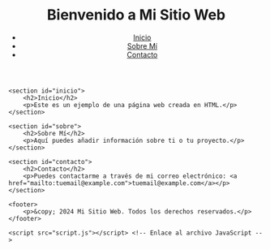 <!DOCTYPE html>
<html lang="es">
<head>
    <meta charset="UTF-8">
    <meta name="viewport" content="width=device-width, initial-scale=1.0">
    <title>Mi Sitio Web</title>
    <link rel="stylesheet" href="styles.css"> <!-- Enlace al archivo CSS -->
</head>
<body>
    <header>
        <h1>Bienvenido a Mi Sitio Web</h1>
        <nav>
            <ul>
                <li><a href="#inicio">Inicio</a></li>
                <li><a href="#sobre">Sobre Mí</a></li>
                <li><a href="#contacto">Contacto</a></li>
            </ul>
        </nav>
    </header>

    <section id="inicio">
        <h2>Inicio</h2>
        <p>Este es un ejemplo de una página web creada en HTML.</p>
    </section>

    <section id="sobre">
        <h2>Sobre Mí</h2>
        <p>Aquí puedes añadir información sobre ti o tu proyecto.</p>
    </section>

    <section id="contacto">
        <h2>Contacto</h2>
        <p>Puedes contactarme a través de mi correo electrónico: <a href="mailto:tuemail@example.com">tuemail@example.com</a></p>
    </section>

    <footer>
        <p>&copy; 2024 Mi Sitio Web. Todos los derechos reservados.</p>
    </footer>

    <script src="script.js"></script> <!-- Enlace al archivo JavaScript -->
</body>
</html>

